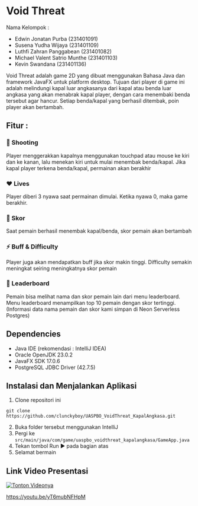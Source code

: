 # **Void Threat**

Nama Kelompok : 
- Edwin Jonatan Purba (231401091)
- Susena Yudha Wijaya (231401109)
- Luthfi Zahran Panggabean (231401082)
- Michael Valent Satrio Munthe (231401103)
- Kevin Swandana (231401136)


Void Threat adalah game 2D yang dibuat menggunakan Bahasa Java dan framework JavaFX
untuk platform desktop. Tujuan dari player di game ini adalah melindungi kapal luar angkasanya 
dari kapal atau benda luar angkasa yang akan menabrak kapal player, dengan cara menembaki benda 
tersebut agar hancur. Setiap benda/kapal yang berhasil ditembak, poin player akan bertambah.

## Fitur : 
### 🔫 Shooting 
Player menggerakkan kapalnya menggunakan touchpad atau mouse ke kiri dan ke kanan, 
lalu menekan kiri untuk mulai menembak benda/kapal. Jika kapal player terkena benda/kapal, 
permainan akan berakhir

### ❤️ Lives
Player diberi 3 nyawa saat permainan dimulai. Ketika nyawa 0, maka game berakhir.

### 🎯 Skor
Saat pemain berhasil menembak kapal/benda, skor pemain akan bertambah

### ⚡ Buff & Difficulty 
Player juga akan mendapatkan buff jika skor makin tinggi. Difficulty semakin meningkat seiring meningkatnya skor pemain

### 🥇 Leaderboard 
Pemain bisa melihat nama dan skor pemain lain dari menu leaderboard. Menu leaderboard menampilkan top 10 pemain dengan skor tertinggi.
(Informasi data nama pemain dan skor kami simpan di Neon Serverless Postgres)


## Dependencies
- Java IDE (rekomendasi : IntelliJ IDEA)
- Oracle OpenJDK 23.0.2
- JavaFX SDK 17.0.6
- PostgreSQL JDBC Driver (42.7.5)

## Instalasi dan Menjalankan Aplikasi
1. Clone repositori ini

```
git clone https://github.com/clunckyboy/UASPBO_VoidThreat_KapalAngkasa.git
```

2. Buka folder tersebut menggunakan IntelliJ
3. Pergi ke ```src/main/java/com/game/uaspbo_voidthreat_kapalangkasa/GameApp.java```
4. Tekan tombol Run ▶️ pada bagian atas
5. Selamat bermain

## Link Video Presentasi
[![Tonton Videonya](https://img.youtube.com/vi/yT6mubNFHpM/mqdefault.jpg)](https://youtu.be/yT6mubNFHpM)

https://youtu.be/yT6mubNFHpM





